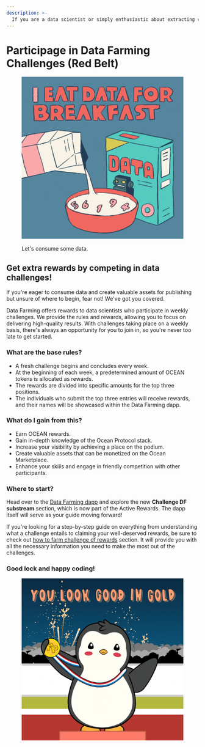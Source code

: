 ```yaml
---
description: >-
  If you are a data scientist or simply enthusiastic about extracting value from datasets 📊, we have an exciting opportunity waiting for you! Not only will you gain valuable insights and knowledge, but you'll also have the chance to compete for enticing weekly rewards. However, keep in mind that these rewards must be earned by competing with other participants! 🏆
---
```


# Participage in Data Farming Challenges (Red Belt)

<figure><img src="../.gitbook/assets/rewards/gif/eat-data.gif" alt=""><figcaption><p>Let's consume some data.</p></figcaption></figure>

## **Get extra rewards by competing in data challenges!**

If you're eager to consume data and create valuable assets for publishing but unsure of where to begin, fear not! We've got you covered.

Data Farming offers rewards to data scientists who participate in weekly challenges.
We provide the rules and rewards, allowing you to focus on delivering high-quality results. With challenges taking place on a weekly basis, there's always an opportunity for you to join in, so you're never too late to get started.

### **What are the base rules?**

- A fresh challenge begins and concludes every week.
- At the beginning of each week, a predetermined amount of OCEAN tokens is allocated as rewards.
- The rewards are divided into specific amounts for the top three positions.
- The individuals who submit the top three entries will receive rewards, and their names will be showcased within the Data Farming dapp.

### **What do I gain from this?**

- Earn OCEAN rewards.
- Gain in-depth knowledge of the Ocean Protocol stack.
- Increase your visibility by achieving a place on the podium.
- Create valuable assets that can be monetized on the Ocean Marketplace.
- Enhance your skills and engage in friendly competition with other participants.

### **Where to start?**

Head over to the [Data Farming dapp](https://df.oceandao.org/rewards) and explore the new **Challenge DF substream** section, which is now part of the Active Rewards. The dapp itself will serve as your guide moving forward!

If you're looking for a step-by-step guide on everything from understanding what a challenge entails to claiming your well-deserved rewards, be sure to check out [how to farm challenge df rewards](/user-guides/how-to-challengedf.md) section. It will provide you with all the necessary information you need to make the most out of the challenges.

### **Good lock and happy coding!**

<figure><img src="../.gitbook/assets/rewards/gif/winner.gif" alt=""><figcaption></figcaption></figure>
